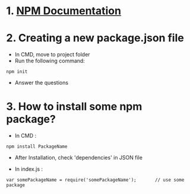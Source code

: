 # 1. [NPM Documentation](https://docs.npmjs.com/)

# 2. Creating a new package.json file
  - In CMD, move to project folder
  - Run the following command:
  ```
  npm init
  ```
  - Answer the questions

# 3. How to install some npm package?
  - In CMD : 
  ```
  npm install PackageName
  ```
  
  - After Installation, check 'dependencies' in JSON file
  
  - In index.js :
  ```
  var somePackageName = require('somePackageName');       // use some package
  ```
